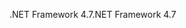 <span data-ttu-id="e672c-101">.NET Framework 4.7</span><span class="sxs-lookup"><span data-stu-id="e672c-101">.NET Framework 4.7</span></span>